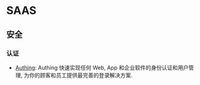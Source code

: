 # SAAS

## 安全
### 认证
* [Authing](https://authing.cn/): Authing 快速实现任何 Web, App 和企业软件的身份认证和用户管理, 为你的顾客和员工提供最完善的登录解决方案.   